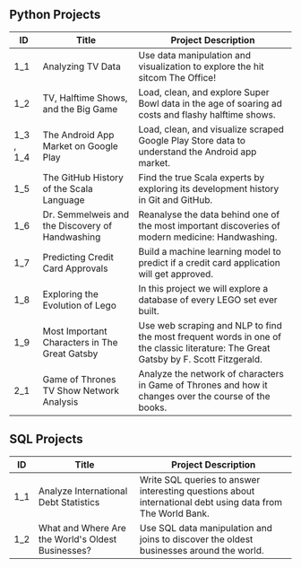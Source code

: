 ## Python Projects
| ID  | Title | Project Description |  
| --------------- | --------------- | --------------- |
| 1_1 | Analyzing TV Data | Use data manipulation and visualization to explore the hit sitcom The Office! | 
| 1_2 | TV, Halftime Shows, and the Big Game |  Load, clean, and explore Super Bowl data in the age of soaring ad costs and flashy halftime shows. | 
| 1_3 , 1_4| The Android App Market on Google Play  | Load, clean, and visualize scraped Google Play Store data to understand the Android app market. | 
| 1_5 | The GitHub History of the Scala Language  |  Find the true Scala experts by exploring its development history in Git and GitHub. |
| 1_6 | Dr. Semmelweis and the Discovery of Handwashing | Reanalyse the data behind one of the most important discoveries of modern medicine: Handwashing.  |
| 1_7 | Predicting Credit Card Approvals | Build a machine learning model to predict if a credit card application will get approved. |
| 1_8 | Exploring the Evolution of Lego | In this project we will explore a database of every LEGO set ever built.  |
| 1_9 | Most Important Characters in The Great Gatsby | Use web scraping and NLP to find the most frequent words in one of the classic literature: The Great Gatsby by  F. Scott Fitzgerald.  |
| 2_1 | Game of Thrones TV Show Network Analysis | Analyze the network of characters in Game of Thrones and how it changes over the course of the books. |

## SQL Projects
| ID  | Title  | Project Description |  
| --------------- | --------------- | --------------- |
| 1_1 | Analyze International Debt Statistics | Write SQL queries to answer interesting questions about international debt using data from The World Bank.  |
| 1_2 | What and Where Are the World's Oldest Businesses? | Use SQL data manipulation and joins to discover the oldest businesses around the world.  |
